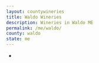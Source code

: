 ```yaml
---
layout: countywineries
title: Waldo Wineries
description: Wineries in Waldo ME
permalink: /me/waldo/
county: waldo
state: me
---
```

-
